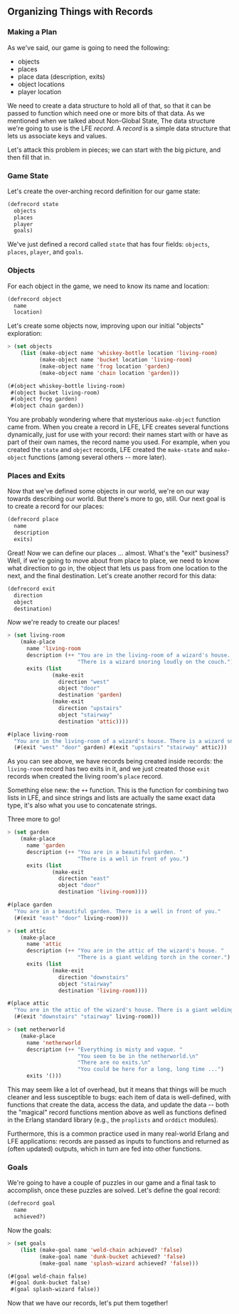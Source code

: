 ## Organizing Things with Records

### Making a Plan

As we've said, our game is going to need the following:

* objects
* places
* place data (description, exits)
* object locations
* player location

We need to create a data structure to hold all of that, so that it can be passed to function which need one or more bits of that data. As we mentioned when we talked about Non-Global State, The data structure we're going to use is the LFE *record*. A *record* is a simple data structure that lets us associate keys and values.

Let's attack this problem in pieces; we can start with the big picture, and then fill that in.

### Game State

Let's create the over-arching record definition for our game state:


```lisp
(defrecord state
  objects
  places
  player
  goals)
```

We've just defined a record called ``state`` that has four fields: ``objects``, ``places``, ``player``, and ``goals``.


### Objects

For each object in the game, we need to know its name and location:

```lisp
(defrecord object
  name
  location)
```

Let's create some objects now, improving upon our initial "objects" exploration:

```lisp
> (set objects
    (list (make-object name 'whiskey-bottle location 'living-room)
          (make-object name 'bucket location 'living-room)
          (make-object name 'frog location 'garden)
          (make-object name 'chain location 'garden)))
```
```lisp
(#(object whiskey-bottle living-room)
 #(object bucket living-room)
 #(object frog garden)
 #(object chain garden))
```

You are probably wondering where that mysterious ``make-object`` function came from. When you create a record in LFE, LFE creates several functions dynamically, just for use with your record: their names start with or have as part of their own names, the record name you used. For example, when you created the ``state`` and ``object`` records, LFE created the ``make-state`` and ``make-object`` functions (among several others -- more later).


### Places and Exits

Now that we've defined some objects in our world, we're on our way towards describing our world. But there's more to go, still. Our next goal is to create a record for our places:

```lisp
(defrecord place
  name
  description
  exits)
```

Great! Now we can define our places ... almost. What's the "exit" business? Well, if we're going to move about from place to place, we need to know what direction to go in, the object that lets us pass from one location to the next, and the final destination. Let's create another record for this data:

```lisp
(defrecord exit
  direction
  object
  destination)
```

*Now* we're ready to create our places!

```lisp
> (set living-room
    (make-place
      name 'living-room
      description (++ "You are in the living-room of a wizard's house. "
                      "There is a wizard snoring loudly on the couch.")
      exits (list
              (make-exit
                direction "west"
                object "door"
                destination 'garden)
              (make-exit
                direction "upstairs"
                object "stairway"
                destination 'attic))))
```
```lisp
#(place living-room
  "You are in the living-room of a wizard's house. There is a wizard snoring loudly on the couch."
  (#(exit "west" "door" garden) #(exit "upstairs" "stairway" attic)))
```

As you can see above, we have records being created inside records: the ``living-room`` record has two exits in it, and we just created those ``exit`` records when created the living room's ``place`` record.

Something else new: the ``++`` function. This is the function for combining two lists in LFE, and since strings and lists are actually the same exact data type, it's also what you use to concatenate strings.

Three more to go!

```lisp
> (set garden
    (make-place
      name 'garden
      description (++ "You are in a beautiful garden. "
                      "There is a well in front of you.")
      exits (list
              (make-exit
                direction "east"
                object "door"
                destination 'living-room))))
```
```lisp
#(place garden
  "You are in a beautiful garden. There is a well in front of you."
  (#(exit "east" "door" living-room)))
```
```lisp
> (set attic
    (make-place
      name 'attic
      description (++ "You are in the attic of the wizard's house. "
                      "There is a giant welding torch in the corner.")
      exits (list
              (make-exit
                direction "downstairs"
                object "stairway"
                destination 'living-room))))
```
```lisp
#(place attic
  "You are in the attic of the wizard's house. There is a giant welding torch in the corner."
  (#(exit "downstairs" "stairway" living-room)))
```
```lisp
> (set netherworld
    (make-place
      name 'netherworld
      description (++ "Everything is misty and vague. "
                      "You seem to be in the netherworld.\n"
                      "There are no exits.\n"
                      "You could be here for a long, long time ...")
      exits '()))
```


This may seem like a lot of overhead, but it means that things will be much
cleaner and less susceptible to bugs: each item of data is well-defined, with functions that create the data, access the data, and update the data -- both the "magical" record functions mention above as well as functions defined in the Erlang standard library (e.g., the ``proplists`` and ``orddict`` modules).

Furthermore, this is a common practice used in many real-world Erlang and LFE applications: records are passed as inputs to functions and returned as (often updated) outputs, which in turn are fed into other functions.


### Goals

We're going to have a couple of puzzles in our game and a final task to accomplish, once these puzzles are solved. Let's define the goal record:

```lisp
(defrecord goal
  name
  achieved?)
```

Now the goals:

```lisp
> (set goals
    (list (make-goal name 'weld-chain achieved? 'false)
          (make-goal name 'dunk-bucket achieved? 'false)
          (make-goal name 'splash-wizard achieved? 'false)))
```
```lisp
(#(goal weld-chain false)
 #(goal dunk-bucket false)
 #(goal splash-wizard false))
```

Now that we have our records, let's put them together!
